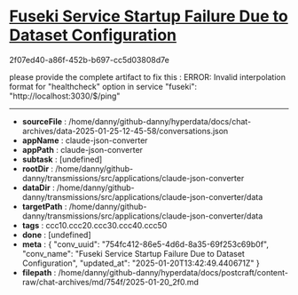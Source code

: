 # [Fuseki Service Startup Failure Due to Dataset Configuration](https://claude.ai/chat/754fc412-86e5-4d6d-8a35-69f253c69b0f)

2f07ed40-a86f-452b-b697-cc5d03808d7e

please provide the complete artifact to fix this :
ERROR: Invalid interpolation format for "healthcheck" option in service "fuseki": "http://localhost:3030/$/ping"

---

* **sourceFile** : /home/danny/github-danny/hyperdata/docs/chat-archives/data-2025-01-25-12-45-58/conversations.json
* **appName** : claude-json-converter
* **appPath** : claude-json-converter
* **subtask** : [undefined]
* **rootDir** : /home/danny/github-danny/transmissions/src/applications/claude-json-converter
* **dataDir** : /home/danny/github-danny/transmissions/src/applications/claude-json-converter/data
* **targetPath** : /home/danny/github-danny/transmissions/src/applications/claude-json-converter/data
* **tags** : ccc10.ccc20.ccc30.ccc40.ccc50
* **done** : [undefined]
* **meta** : {
  "conv_uuid": "754fc412-86e5-4d6d-8a35-69f253c69b0f",
  "conv_name": "Fuseki Service Startup Failure Due to Dataset Configuration",
  "updated_at": "2025-01-20T13:42:49.440671Z"
}
* **filepath** : /home/danny/github-danny/hyperdata/docs/postcraft/content-raw/chat-archives/md/754f/2025-01-20_2f0.md